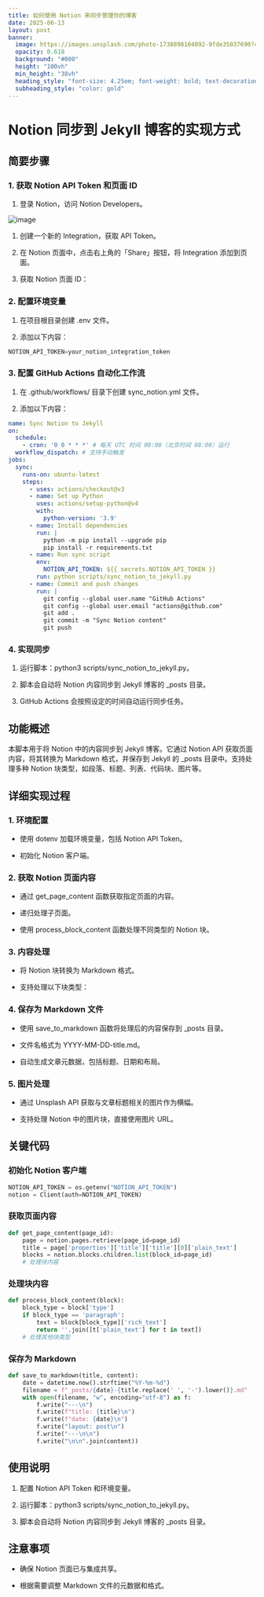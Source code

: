 ```yaml
---
title: 如何使用 Notion 来同步管理你的博客
date: 2025-06-13
layout: post
banner:
  image: https://images.unsplash.com/photo-1738898104892-9fde35037690?crop=entropy&cs=tinysrgb&fit=max&fm=jpg&ixid=M3w2OTIwMzJ8MHwxfHJhbmRvbXx8fHx8fHx8fDE3NDk4MzIwNTZ8&ixlib=rb-4.1.0&q=80&w=1080
  opacity: 0.618
  background: "#000"
  height: "100vh"
  min_height: "38vh"
  heading_style: "font-size: 4.25em; font-weight: bold; text-decoration: underline"
  subheading_style: "color: gold"
---
```


# Notion 同步到 Jekyll 博客的实现方式

## 简要步骤

### 1. 获取 Notion API Token 和页面 ID

1. 登录 Notion，访问 Notion Developers。

![image](https://prod-files-secure.s3.us-west-2.amazonaws.com/a7a0cc5a-89b9-4cda-8686-1fba0ca52f40/d19c1afe-dea5-4312-9333-786b0ba83054/image.png?X-Amz-Algorithm=AWS4-HMAC-SHA256&X-Amz-Content-Sha256=UNSIGNED-PAYLOAD&X-Amz-Credential=ASIAZI2LB466QYCAQ47V%2F20250613%2Fus-west-2%2Fs3%2Faws4_request&X-Amz-Date=20250613T162736Z&X-Amz-Expires=3600&X-Amz-Security-Token=IQoJb3JpZ2luX2VjEDAaCXVzLXdlc3QtMiJHMEUCIQCXKcSLwPuNY55grG3Kmn30S42Hjt3sdbO1ffzKPlIYZAIgE4wzoSLI7wBAtqnufrrFHaRhi0i%2BuyIcv3rXoT775rsq%2FwMIGRAAGgw2Mzc0MjMxODM4MDUiDOMI5hFNuiY1uV0GayrcA3%2BW2CKNpVHRY4TXLoOGwIOsbF0yiIFbDYeoxKm%2Bfq6Ux5G6vo706AHCfN4gX2KA%2BBYbstVhhi2nMvwcEMSKf8CD846c32YFpJRVC%2BnY4jyEMjnVZjO%2FuI9pHjiH42bkqkZN7vVnioiDFK6gKykTepBN6l0dhVAalMid%2FfKVheYtrnGGEAfDSHTynN6fbfQC09LBSsZ1s22mjc1SalZ1wCzCBgdSDJoRhFpe7bIXgYi9Q2xxoG%2FXKzzY%2FP6A%2BKcSqj4U0tayTehY3tYUUYZnlviBuu5NPATkZQuP8fwgHOGrdTWiAfo8Cw04wmTT0%2F3j66V33zzFlvu09KYAHXFPuBhvRyURPMJJq0%2F7y0Jkp0q8%2F0vVAXeG1T3ZVjG6ERslMBWZZyPO5PKC%2BjC9%2FpeQ%2F0o343M8bZeqqF8BckrsLfI4iD5SeHUkVytNSmg7%2B4l9wshDxjmCyX0OoJBE4KYEX3F65jWlj%2BgWV%2BQpisc8ujcaP5wNRMBTFUX2wcP5JOnCa%2F3JSTFzG4Wq%2B2%2Fk1zZwhSXsXnZGJhStwQik4IHob0Vcmi9lFAn%2FAShQRkhULyCK9mcGDUE65fz%2BBvDwhGCWIKXC%2BYQUHGv1E5y%2FRCiZbWMeC7GGAikUOcG33j7%2BMOCWscIGOqUB%2FF0jecTHOkPHYQPZgf95jk2OMWgVQRRj0LeWW5z1cA%2F50NZp9t0E30zvskftTbY533vrP7%2BOwraMrJOSDjYYMbUMaVjrGhCwqBRa0Rjus8KS1OfgJHoZmPrNRjESFWQho9%2FbFwCzJwWWP1tN3RNZq0knBS1pdeCZj0EEzeDcZsqvh3HppeBizhjCJ1%2Bfi6pEbLx2oRPeCiO7cd2IUxIvZEkWpUTK&X-Amz-Signature=b56c4aa4d16d24d6fa537be21add01f3ffbff9028d9aa2ef6f6a3c25e76d02f0&X-Amz-SignedHeaders=host&x-amz-checksum-mode=ENABLED&x-id=GetObject)

1. 创建一个新的 Integration，获取 API Token。

1. 在 Notion 页面中，点击右上角的「Share」按钮，将 Integration 添加到页面。

1. 获取 Notion 页面 ID：


### 2. 配置环境变量

1. 在项目根目录创建 .env 文件。

1. 添加以下内容：

```javascript
NOTION_API_TOKEN=your_notion_integration_token
```

### 3. 配置 GitHub Actions 自动化工作流

1. 在 .github/workflows/ 目录下创建 sync_notion.yml 文件。

1. 添加以下内容：

```yaml
name: Sync Notion to Jekyll
on:
  schedule:
    - cron: '0 0 * * *' # 每天 UTC 时间 00:00（北京时间 08:00）运行
  workflow_dispatch: # 支持手动触发
jobs:
  sync:
    runs-on: ubuntu-latest
    steps:
      - uses: actions/checkout@v3
      - name: Set up Python
        uses: actions/setup-python@v4
        with:
          python-version: '3.9'
      - name: Install dependencies
        run: |
          python -m pip install --upgrade pip
          pip install -r requirements.txt
      - name: Run sync script
        env:
          NOTION_API_TOKEN: ${{ secrets.NOTION_API_TOKEN }}
        run: python scripts/sync_notion_to_jekyll.py
      - name: Commit and push changes
        run: |
          git config --global user.name "GitHub Actions"
          git config --global user.email "actions@github.com"
          git add .
          git commit -m "Sync Notion content"
          git push
```

### 4. 实现同步

1. 运行脚本：python3 scripts/sync_notion_to_jekyll.py。

1. 脚本会自动将 Notion 内容同步到 Jekyll 博客的 _posts 目录。

1. GitHub Actions 会按照设定的时间自动运行同步任务。

## 功能概述

本脚本用于将 Notion 中的内容同步到 Jekyll 博客。它通过 Notion API 获取页面内容，将其转换为 Markdown 格式，并保存到 Jekyll 的 _posts 目录中。支持处理多种 Notion 块类型，如段落、标题、列表、代码块、图片等。

## 详细实现过程

### 1. 环境配置

- 使用 dotenv 加载环境变量，包括 Notion API Token。

- 初始化 Notion 客户端。

### 2. 获取 Notion 页面内容

- 通过 get_page_content 函数获取指定页面的内容。

- 递归处理子页面。

- 使用 process_block_content 函数处理不同类型的 Notion 块。

### 3. 内容处理

- 将 Notion 块转换为 Markdown 格式。

- 支持处理以下块类型：


### 4. 保存为 Markdown 文件

- 使用 save_to_markdown 函数将处理后的内容保存到 _posts 目录。

- 文件名格式为 YYYY-MM-DD-title.md。

- 自动生成文章元数据，包括标题、日期和布局。

### 5. 图片处理

- 通过 Unsplash API 获取与文章标题相关的图片作为横幅。

- 支持处理 Notion 中的图片块，直接使用图片 URL。

## 关键代码

### 初始化 Notion 客户端

```python
NOTION_API_TOKEN = os.getenv("NOTION_API_TOKEN")
notion = Client(auth=NOTION_API_TOKEN)
```

### 获取页面内容

```python
def get_page_content(page_id):
    page = notion.pages.retrieve(page_id=page_id)
    title = page['properties']['title']['title'][0]['plain_text']
    blocks = notion.blocks.children.list(block_id=page_id)
    # 处理块内容
```

### 处理块内容

```python
def process_block_content(block):
    block_type = block['type']
    if block_type == 'paragraph':
        text = block[block_type]['rich_text']
        return ''.join([t['plain_text'] for t in text])
    # 处理其他块类型
```

### 保存为 Markdown

```python
def save_to_markdown(title, content):
    date = datetime.now().strftime("%Y-%m-%d")
    filename = f"_posts/{date}-{title.replace(' ', '-').lower()}.md"
    with open(filename, "w", encoding="utf-8") as f:
        f.write("---\n")
        f.write(f"title: {title}\n")
        f.write(f"date: {date}\n")
        f.write("layout: post\n")
        f.write("---\n\n")
        f.write("\n\n".join(content))
```

## 使用说明

1. 配置 Notion API Token 和环境变量。

1. 运行脚本：python3 scripts/sync_notion_to_jekyll.py。

1. 脚本会自动将 Notion 内容同步到 Jekyll 博客的 _posts 目录。

## 注意事项

- 确保 Notion 页面已与集成共享。

- 根据需要调整 Markdown 文件的元数据和格式。
